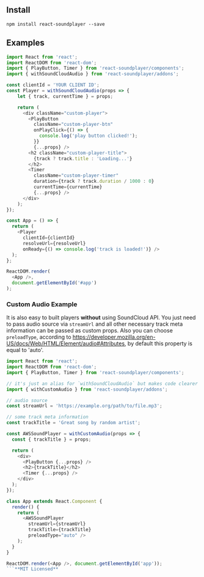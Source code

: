 ## Install

```
npm install react-soundplayer --save
```

## Examples

```javascript
import React from 'react';
import ReactDOM from 'react-dom';
import { PlayButton, Timer } from 'react-soundplayer/components';
import { withSoundCloudAudio } from 'react-soundplayer/addons';

const clientId = 'YOUR CLIENT ID';
const Player = withSoundCloudAudio(props => {
    let { track, currentTime } = props;

    return (
      <div className="custom-player">
        <PlayButton
          className="custom-player-btn"
          onPlayClick={() => {
            console.log('play button clicked!');
          }}
          {...props} />
        <h2 className="custom-player-title">
          {track ? track.title : 'Loading...'}
        </h2>
        <Timer 
          className="custom-player-timer"
          duration={track ? track.duration / 1000 : 0} 
          currentTime={currentTime} 
          {...props} />
      </div>
    );
});

const App = () => {
  return (
    <Player
      clientId={clientId}
      resolveUrl={resolveUrl}
      onReady={() => console.log('track is loaded!')} />
  );
};

ReactDOM.render(
  <App />, 
  document.getElementById('#app')
);
```

### Custom Audio Example

It is also easy to built players **without** using SoundCloud API. You just need to pass audio source via `streamUrl` and all other necessary track meta information can be passed as custom props. Also you can choose `preloadType`, according to https://developer.mozilla.org/en-US/docs/Web/HTML/Element/audio#Attributes, by default this property is equal to 'auto'.

```js
import React from 'react';
import ReactDOM from 'react-dom';
import { PlayButton, Timer } from 'react-soundplayer/components';

// it's just an alias for `withSoundCloudAudio` but makes code clearer
import { withCustomAudio } from 'react-soundplayer/addons';

// audio source
const streamUrl = 'https://example.org/path/to/file.mp3';

// some track meta information
const trackTitle = 'Great song by random artist';

const AWSSoundPlayer = withCustomAudio(props => {
  const { trackTitle } = props;

  return (
    <div>
      <PlayButton {...props} />
      <h2>{trackTitle}</h2>
      <Timer {...props} />
    </div>
  );
});

class App extends React.Component {
  render() {
    return (
      <AWSSoundPlayer
        streamUrl={streamUrl}
        trackTitle={trackTitle} 
        preloadType="auto" />
    );
  }
}

ReactDOM.render(<App />, document.getElementById('app'));
```**MIT Licensed**
